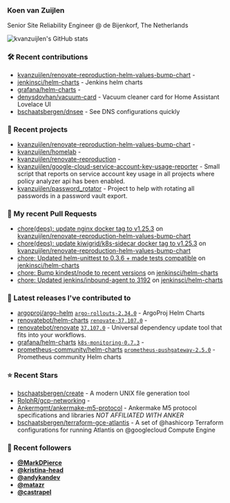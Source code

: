### Koen van Zuijlen

Senior Site Reliability Engineer @ de Bijenkorf, The Netherlands

![kvanzuijlen's GitHub stats](https://github-readme-stats.vercel.app/api?username=kvanzuijlen&show=reviews,discussions_started,discussions_answered,prs_merged,prs_merged_percentage&show_icons=true&theme=dark&cache_seconds=86400)

### 🛠️ Recent contributions

- [kvanzuijlen/renovate-reproduction-helm-values-bump-chart](https://github.com/kvanzuijlen/renovate-reproduction-helm-values-bump-chart) - 
- [jenkinsci/helm-charts](https://github.com/jenkinsci/helm-charts) - Jenkins helm charts
- [grafana/helm-charts](https://github.com/grafana/helm-charts) - 
- [denysdovhan/vacuum-card](https://github.com/denysdovhan/vacuum-card) - Vacuum cleaner card for Home Assistant Lovelace UI
- [bschaatsbergen/dnsee](https://github.com/bschaatsbergen/dnsee) - See DNS configurations quickly

### 🌱 Recent projects

- [kvanzuijlen/renovate-reproduction-helm-values-bump-chart](https://github.com/kvanzuijlen/renovate-reproduction-helm-values-bump-chart) - 
- [kvanzuijlen/homelab](https://github.com/kvanzuijlen/homelab) - 
- [kvanzuijlen/renovate-reproduction](https://github.com/kvanzuijlen/renovate-reproduction) - 
- [kvanzuijlen/google-cloud-service-account-key-usage-reporter](https://github.com/kvanzuijlen/google-cloud-service-account-key-usage-reporter) - Small script that reports on service account key usage in all projects where policy analyzer api has been enabled.
- [kvanzuijlen/password_rotator](https://github.com/kvanzuijlen/password_rotator) - Project to help with rotating all passwords in a password vault export.

### 🚧 My recent Pull Requests

- [chore(deps): update nginx docker tag to v1.25.3](https://github.com/kvanzuijlen/renovate-reproduction-helm-values-bump-chart/pull/7) on [kvanzuijlen/renovate-reproduction-helm-values-bump-chart](https://github.com/kvanzuijlen/renovate-reproduction-helm-values-bump-chart)
- [chore(deps): update kiwigrid/k8s-sidecar docker tag to v1.25.3](https://github.com/kvanzuijlen/renovate-reproduction-helm-values-bump-chart/pull/6) on [kvanzuijlen/renovate-reproduction-helm-values-bump-chart](https://github.com/kvanzuijlen/renovate-reproduction-helm-values-bump-chart)
- [chore: Updated helm-unittest to 0.3.6 &#43; made tests compatible](https://github.com/jenkinsci/helm-charts/pull/974) on [jenkinsci/helm-charts](https://github.com/jenkinsci/helm-charts)
- [chore: Bump kindest/node to recent versions](https://github.com/jenkinsci/helm-charts/pull/971) on [jenkinsci/helm-charts](https://github.com/jenkinsci/helm-charts)
- [chore: Updated jenkins/inbound-agent to 3192](https://github.com/jenkinsci/helm-charts/pull/968) on [jenkinsci/helm-charts](https://github.com/jenkinsci/helm-charts)

### 🚀 Latest releases I've contributed to

- [argoproj/argo-helm](https://github.com/argoproj/argo-helm) [`argo-rollouts-2.34.0`](https://github.com/argoproj/argo-helm/releases/tag/argo-rollouts-2.34.0) - ArgoProj Helm Charts
- [renovatebot/helm-charts](https://github.com/renovatebot/helm-charts) [`renovate-37.107.0`](https://github.com/renovatebot/helm-charts/releases/tag/renovate-37.107.0) - 
- [renovatebot/renovate](https://github.com/renovatebot/renovate) [`37.107.0`](https://github.com/renovatebot/renovate/releases/tag/37.107.0) - Universal dependency update tool that fits into your workflows.
- [grafana/helm-charts](https://github.com/grafana/helm-charts) [`k8s-monitoring-0.7.3`](https://github.com/grafana/helm-charts/releases/tag/k8s-monitoring-0.7.3) - 
- [prometheus-community/helm-charts](https://github.com/prometheus-community/helm-charts) [`prometheus-pushgateway-2.5.0`](https://github.com/prometheus-community/helm-charts/releases/tag/prometheus-pushgateway-2.5.0) - Prometheus community Helm charts

### ⭐ Recent Stars

- [bschaatsbergen/create](https://github.com/bschaatsbergen/create) - A modern UNIX file generation tool
- [RolphR/gcp-networking](https://github.com/RolphR/gcp-networking) - 
- [Ankermgmt/ankermake-m5-protocol](https://github.com/Ankermgmt/ankermake-m5-protocol) - Ankermake M5 protocol specifications and libraries *NOT AFFILIATED WITH ANKER*
- [bschaatsbergen/terraform-gce-atlantis](https://github.com/bschaatsbergen/terraform-gce-atlantis) - A set of @hashicorp Terraform configurations for running Atlantis on @googlecloud Compute Engine

### 👀 Recent followers

- [**@MarkDPierce**](https://github.com/MarkDPierce)
- [**@kristina-head**](https://github.com/kristina-head)
- [**@andykandev**](https://github.com/andykandev)
- [**@matazr**](https://github.com/matazr)
- [**@castrapel**](https://github.com/castrapel)
